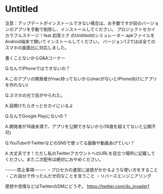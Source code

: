 # Untitled
注意：アップデートがインストールできない場合は、お手数ですが前のバージョンのアプリを手動で削除し、インストールしてください。
プロジェクトセカイ カラフルステージ！feat.初音ミク のUntitledのシミュレーター
apkファイルをAndroid端末で開いてインストールしてください。
バージョン1.2でほぼ全てのスマホの画面比に対応しました。

書くことないからQ&Aコーナー


Q.なんでiPhoneではできないの？

A.このアプリの開発者がmac持ってないから(macがないとiPhone向けにアプリを作れない)


Q.スマホの光で目がやられた。

A.目開けたらきっとセカイにいるよ


Q.なんでGoogle Playにないの？

A.開発者が18歳未満で、アプリを公開できないから(18歳を超えてないと公開不可)


Q.YouTubeやTwitterなどのSNSで使ってる画像や動画あげていい？

A.大丈夫です！ただし私のTwitterアカウントへのURLを目立つ場所に記載してください。また二次配布は絶対におやめください。

------禁止事項------
・プロセカの運営に迷惑がかかるような使い方をすること
・これ自分で作ったんだぜ的なことを言うこと
・リバースエンジニアリング

感想や苦情などはTwitterのDMにどうぞ。
https://twitter.com/dx_invader1
